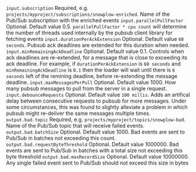 <tr>
    <td><code>input.subscription</code></td>
    <td>Required, e.g. <code>projects/myproject/subscriptions/snowplow-enriched</code>. Name of the Pub/Sub subscription with the enriched events</td>
</tr>
<tr>
    <td><code>input.parallelPullFactor</code></td>
    <td>Optional. Default value 0.5. <code>parallelPullFactor * cpu count</code> will determine the number of threads used internally by the pubsub client library for fetching events</td>
</tr>
<tr>
    <td><code>input.durationPerAckExtension</code></td>
    <td>Optional. Default value <code>60 seconds</code>. Pubsub ack deadlines are extended for this duration when needed.</td>
</tr>
<tr>
    <td><code>input.minRemainingAckDeadline</code></td>
    <td>
      Optional. Default value 0.1.
      Controls when ack deadlines are re-extended, for a message that is close to exceeding its ack deadline.
      For example, if <code>durationPerAckExtension</code> is <code>60 seconds</code> and <code>minRemainingAckDeadline</code> is <code>0.1</code> then the loader
      will wait until there is <code>6 seconds</code> left of the remining deadline, before re-extending the message deadline.
    </td>
</tr>
<tr>
    <td><code>input.maxMessagesPerPull</code></td>
    <td>Optional. Default value 1000. How many pubsub messages to pull from the server in a single request.</td>
</tr>
<tr>
    <td><code>input.debounceRequests</code></td>
    <td>
      Optional. Default value <code>100 millis</code>.
      Adds an artifical delay between consecutive requests to pubsub for more messages.
      Under some circumstances, this was found to slightly alleviate a problem in which pubsub might re-deliver the same messages multiple times.
    </td>
</tr>
<tr>
    <td><code>output.bad.topic</code></td>
    <td>Required, e.g. <code>projects/myproject/topics/snowplow-bad</code>. Name of the Pub/Sub topic that will receive failed events.</td>
</tr>
<tr>
    <td><code>output.bad.batchSize</code></td>
    <td>Optional.  Default value 1000.  Bad events are sent to Pub/Sub in batches not exceeding this count.</td>
</tr>
<tr>
    <td><code>output.bad.requestByteThreshold</code></td>
    <td>Optional.  Default value 1000000.  Bad events are sent to Pub/Sub in batches with a total size not exceeding this byte threshold</td>
</tr>
<tr>
    <td><code>output.bad.maxRecordSize</code></td>
    <td>Optional.  Default value 10000000.  Any single failed event sent to Pub/Sub should not exceed this size in bytes</td>
</tr>
